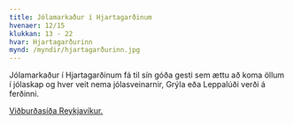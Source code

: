 ```yaml
---
title: Jólamarkaður í Hjartagarðinum
hvenaer: 12/15
klukkan: 13 - 22
hvar: Hjartagarðurinn
mynd: /myndir/hjartagarðurinn.jpg
---
```

Jólamarkaður í Hjartagarðinum fá til sín góða gesti sem ættu að koma öllum í jólaskap og hver veit nema jólasveinarnir, Grýla eða Leppalúði verði á ferðinni.

[Viðburðasíða Reykjavíkur.](https://reykjavik.is/vidburdir)
